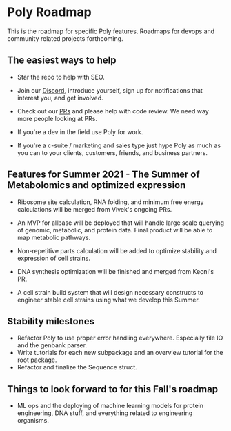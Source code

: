 # Poly Roadmap

This is the roadmap for specific Poly features. Roadmaps for devops and community related projects forthcoming.

## The easiest ways to help

* Star the repo to help with SEO.

* Join our [Discord](https://discord.com/invite/Hc8Ncwt), introduce yourself, sign up for notifications that interest you, and get involved.

* Check out our [PRs](https://github.com/TimothyStiles/poly/pulls) and please help with code review. We need way more people looking at PRs.

* If you're a dev in the field use Poly for work.

* If you're a c-suite / marketing and sales type just hype Poly as much as you can to your clients, customers, friends, and business partners.

## Features for Summer 2021 - The Summer of Metabolomics and optimized expression

* Ribosome site calculation, RNA folding, and minimum free energy calculations will be merged from Vivek's ongoing PRs.

* An MVP for allbase will be deployed that will handle large scale querying of genomic, metabolic, and protein data. Final product will be able to map metabolic pathways.

* Non-repetitive parts calculation will be added to optimize stability and expression of cell strains.

* DNA synthesis optimization will be finished and merged from Keoni's PR.

* A cell strain build system that will design necessary constructs to engineer stable cell strains using what we develop this Summer.

## Stability milestones

* Refactor Poly to use proper error handling everywhere. Especially file IO and the genbank parser.
* Write tutorials for each new subpackage and an overview tutorial for the root package.
* Refactor and finalize the Sequence struct.

## Things to look forward to for this Fall's roadmap

* ML ops and the deploying of machine learning models for protein engineering, DNA stuff, and everything related to engineering organisms.

